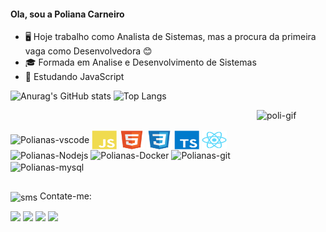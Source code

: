 #### Ola, sou a Poliana Carneiro 

- 🖥️ Hoje trabalho como Analista de Sistemas, mas a procura da primeira vaga como Desenvolvedora 😊
- 🎓 Formada em Analise e Desenvolvimento de Sistemas
- 🌱 Estudando JavaScript


![Anurag's GitHub stats](https://github-readme-stats.vercel.app/api?username=polianas&show_icons=true&theme=radical) 
![Top Langs](https://github-readme-stats.vercel.app/api/top-langs/?username=polianas&layout=compact&theme=radical)

<img align="right" alt="poli-gif" height="120" width="110"
       src="https://i.picasion.com/pic92/89b647b0874073e2c8b4eaf6278f8b62.gif" />

 ##
 
<div style="display: inline_block"><br>
  <img align="center" alt="Polianas-vscode" height="30" width="40"
       src="https://cdn.jsdelivr.net/gh/devicons/devicon/icons/vscode/vscode-plain.svg" />
  <img align="center" alt="Polianas-Js" height="30" width="40" 
       src="https://raw.githubusercontent.com/devicons/devicon/master/icons/javascript/javascript-plain.svg">
  <img align="center" alt="Polianas-HTML" height="30" width="40" 
       src="https://raw.githubusercontent.com/devicons/devicon/master/icons/html5/html5-original.svg">
  <img align="center" alt="Polianas-CSS" height="30" width="40"
       src="https://raw.githubusercontent.com/devicons/devicon/master/icons/css3/css3-original.svg">
  <img align="center" alt="Polianas-Ts" height="30" width="40" 
       src="https://raw.githubusercontent.com/devicons/devicon/master/icons/typescript/typescript-plain.svg">
  <img align="center" alt="Polianas-React" height="30" width="40" 
       src="https://raw.githubusercontent.com/devicons/devicon/master/icons/react/react-original.svg">
  <img align="center" alt="Polianas-Nodejs" height="80" width="40"
       src="https://cdn.jsdelivr.net/gh/devicons/devicon/icons/nodejs/nodejs-original-wordmark.svg" />
  <img align="center" alt="Polianas-Docker" height="60" width="40" 
       src="https://cdn.jsdelivr.net/gh/devicons/devicon/icons/docker/docker-original.svg" />
  <img align="center" alt="Polianas-git" height="30" width="40"
       src="https://cdn.jsdelivr.net/gh/devicons/devicon/icons/git/git-original.svg" />
  <img align="center" alt="Polianas-mysql" height="30" width="40"
       src="https://cdn.jsdelivr.net/gh/devicons/devicon/icons/mysql/mysql-original.svg" />
  

  </div>

 ##
 <img align="center" alt="sms" height="50" width="40"
       src="https://cdn-icons-png.flaticon.com/512/1034/1034524.png" /> Contate-me:

 <div> 
    <a href="https://wa.me/5541997998131?text=Oi%20Poli!" target="_blank"><img
src="https://img.shields.io/badge/WhatsApp-25D366?style=for-the-badge&logo=whatsapp&logoColor=white" target="_blank"></a>
    <a href = "mailto:polianacarneirodosantos@gmail.com"><img
src="https://img.shields.io/badge/Gmail-D14836?style=for-the-badge&logo=gmail&logoColor=white" target="_blank"></a>
    <a href="https://www.linkedin.com/in/poliana-carneiro-1a003a193/" target="_blank"><img 
src="https://img.shields.io/badge/LinkedIn-0077B5?style=for-the-badge&logo=linkedin&logoColor=white" target="_blank"></a>
  <a href="https://www.instagram.com/iniciad4/" target="_blank"><img
src="https://img.shields.io/badge/Instagram-E4405F?style=for-the-badge&logo=instagram&logoColor=white" target="_blank"></a>
</div>



